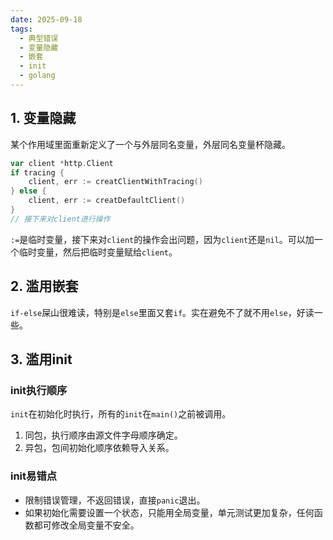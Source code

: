 ```yaml
---
date: 2025-09-18
tags:
  - 典型错误
  - 变量隐藏
  - 嵌套
  - init
  - golang
---
```

## 1. 变量隐藏
某个作用域里面重新定义了一个与外层同名变量，外层同名变量杯隐藏。
```go
var client *http.Client
if tracing {
	client, err := creatClientWithTracing()
} else {
	client, err := creatDefaultClient()
}
// 接下来对client进行操作
```
` := `是临时变量，接下来对` client `的操作会出问题，因为` client `还是` nil `。可以加一个临时变量，然后把临时变量赋给` client `。
## 2. 滥用嵌套
` if-else `屎山很难读，特别是` else `里面又套` if `。实在避免不了就不用` else `，好读一些。
## 3. 滥用init
### init执行顺序
` init `在初始化时执行，所有的` init `在` main() `之前被调用。
1. 同包，执行顺序由源文件字母顺序确定。
2. 异包，包间初始化顺序依赖导入关系。
### init易错点
* 限制错误管理，不返回错误，直接` panic `退出。
* 如果初始化需要设置一个状态，只能用全局变量，单元测试更加复杂，任何函数都可修改全局变量不安全。



